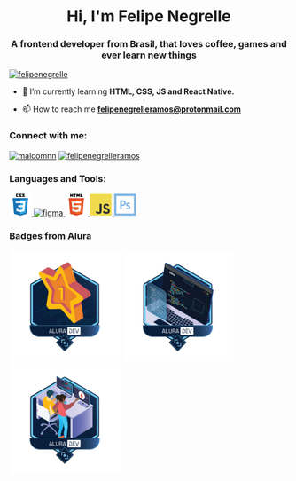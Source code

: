 <h1 align="center">Hi, I'm Felipe Negrelle</h1>
<h3 align="center">A frontend developer from Brasil, that loves coffee, games and ever learn new things</h3>

<p align="left"> <a href="https://github.com/ryo-ma/github-profile-trophy"><img src="https://github-profile-trophy.vercel.app/?username=felipenegrelle" alt="felipenegrelle" /></a> </p>

- 🌱 I’m currently learning **HTML, CSS, JS and React Native.**

- 📫 How to reach me **felipenegrelleramos@protonmail.com**

<h3 align="left">Connect with me:</h3>
<p align="left">
<a href="https://codepen.io/malcomnn" target="blank"><img align="center" src="https://raw.githubusercontent.com/rahuldkjain/github-profile-readme-generator/master/src/images/icons/Social/codepen.svg" alt="malcomnn" height="30" width="40" /></a>
<a href="https://instagram.com/felipenegrelleramos" target="blank"><img align="center" src="https://raw.githubusercontent.com/rahuldkjain/github-profile-readme-generator/master/src/images/icons/Social/instagram.svg" alt="felipenegrelleramos" height="30" width="40" /></a>
</p>

<h3 align="left">Languages and Tools:</h3>
<p align="left"> <a href="https://www.w3schools.com/css/" target="_blank"> <img src="https://raw.githubusercontent.com/devicons/devicon/master/icons/css3/css3-original-wordmark.svg" alt="css3" width="40" height="40"/> </a> <a href="https://www.figma.com/" target="_blank"> <img src="https://www.vectorlogo.zone/logos/figma/figma-icon.svg" alt="figma" width="40" height="40"/> </a> <a href="https://www.w3.org/html/" target="_blank"> <img src="https://raw.githubusercontent.com/devicons/devicon/master/icons/html5/html5-original-wordmark.svg" alt="html5" width="40" height="40"/> </a> <a href="https://developer.mozilla.org/en-US/docs/Web/JavaScript" target="_blank"> <img src="https://raw.githubusercontent.com/devicons/devicon/master/icons/javascript/javascript-original.svg" alt="javascript" width="40" height="40"/> </a> <a href="https://www.photoshop.com/en" target="_blank"> <img src="https://raw.githubusercontent.com/devicons/devicon/master/icons/photoshop/photoshop-line.svg" alt="photoshop" width="40" height="40"/> </a> </p>
 
 <h3 align="left"> Badges from Alura</h3>
 <img src="https://github.com/FelipeNegrelle/arquivos/blob/f545ed911b54ad91168c31807602ff5a5d1aa552/Badge_-_Primeiro.png" heigth="200" width="200"/>
 <img src="https://github.com/FelipeNegrelle/arquivos/blob/f545ed911b54ad91168c31807602ff5a5d1aa552/Badge_-_Github.png"  width="200" heigth="200"/>
 <img src="https://github.com/FelipeNegrelle/arquivos/blob/746d8c639990aa04c3cfb05b5ed957d15c81bbf3/Badge%20reduzido%20-%20Helper.png" width="200" heigth="200"/>
 
